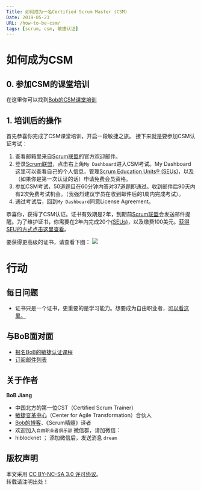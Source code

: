 ```yaml
---
Title: 如何成为一名Certified Scrum Master (CSM)
Date: 2019-05-23
URL: /how-to-be-csm/
tags: [scrum, csm, 敏捷认证]
---
```


# 如何成为CSM

## 0. 参加CSM的课堂培训
在这里你可以找到[Bob的CSM课堂培训](https://appmopev1px9533.h5.xiaoeknow.com/homepage)

## 1. 培训后的操作
首先恭喜你完成了CSM课堂培训，开启一段敏捷之旅。
接下来就是要参加CSM认证考试：
1. 查看邮箱里来自[Scrum联盟](https://scrumalliance.org)的官方欢迎邮件。
2. 登录[Scrum联盟](https://scrumalliance.org)，点击右上角`My Dashboard`进入CSM考试。My Dashboard这里可以查看自己的个人信息，管理[Scrum Education Units® (SEUs)](/scrum-education-unit-seu/)，以及（如果你是第一次认证的话）申请免费会员资格。
3. 参加CSM考试，50道题目在60分钟内答对37道题即通过。收到邮件后90天内有2次免费考试机会。（我强烈建议学员在收到邮件后的1周内完成考试）。
4. 通过考试后，回到`My Dashboard`同意License Agreement。

恭喜你，获得了CSM认证。证书有效期是2年，到期前[Scrum联盟](https://scrumalliance.org)会发送邮件提醒。为了维护证书，你需要在2年内完成20个[(SEUs)](/scrum-education-unit-seu/)，以及缴费100美元。[获得SEU的方式点击这里查看](/scrum-education-unit-seu/)。

要获得更高级的证书，请查看下图：
![](/images/scrumalliance-certification.png)
# 行动

## 每日问题
- 证书只是一个证书，更重要的是学习能力。想要成为自由职业者，[可以看这里。](https://tinyletter.com/bobjiang)

## 与BoB面对面
- [报名BoB的敏捷认证课程](https://appmopev1px9533.h5.xiaoeknow.com/homepage)
- [订阅邮件列表](https://tinyletter.com/bobjiang)

## 关于作者
**BoB Jiang**

- 中国北方的第一位CST（Certified Scrum Trainer）  
- [敏捷变革中心](https://www.c4at.cn/)（Center for Agile Transformation）合伙人  
- [Bob的博客](http://www.bobjiang.com)、《Scrum精髓》译者
- 欢迎加入`自由职业者俱乐部` 微信群，请加微信：
- hiblocknet  ； 添加微信后，发送消息 `dream`

## 版权声明

本文采用 [CC BY-NC-SA 3.0 许可协议](https://creativecommons.org/licenses/by-nc-sa/3.0/deed.zh)。  
转载请注明出处！

